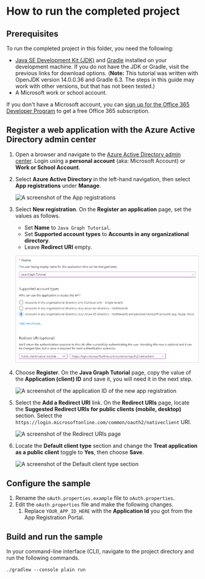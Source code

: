 # How to run the completed project

## Prerequisites

To run the completed project in this folder, you need the following:

- [Java SE Development Kit (JDK)](https://java.com/en/download/faq/develop.xml) and [Gradle](https://gradle.org/) installed on your development machine. If you do not have the JDK or Gradle, visit the previous links for download options. (**Note:** This tutorial was written with OpenJDK version 14.0.0.36 and Gradle 6.3. The steps in this guide may work with other versions, but that has not been tested.)
- A Microsoft work or school account.

If you don't have a Microsoft account, you can [sign up for the Office 365 Developer Program](https://developer.microsoft.com/office/dev-program) to get a free Office 365 subscription.

## Register a web application with the Azure Active Directory admin center

1. Open a browser and navigate to the [Azure Active Directory admin center](https://aad.portal.azure.com). Login using a **personal account** (aka: Microsoft Account) or **Work or School Account**.

1. Select **Azure Active Directory** in the left-hand navigation, then select **App registrations** under **Manage**.

    ![A screenshot of the App registrations ](/tutorial/images/aad-portal-app-registrations.png)

1. Select **New registration**. On the **Register an application** page, set the values as follows.

    - Set **Name** to `Java Graph Tutorial`.
    - Set **Supported account types** to **Accounts in any organizational directory**.
    - Leave **Redirect URI** empty.

    ![A screenshot of the Register an application page](/tutorial/images/aad-register-an-app.png)

1. Choose **Register**. On the **Java Graph Tutorial** page, copy the value of the **Application (client) ID** and save it, you will need it in the next step.

    ![A screenshot of the application ID of the new app registration](/tutorial/images/aad-application-id.png)

1. Select the **Add a Redirect URI** link. On the **Redirect URIs** page, locate the **Suggested Redirect URIs for public clients (mobile, desktop)** section. Select the `https://login.microsoftonline.com/common/oauth2/nativeclient` URI.

    ![A screenshot of the Redirect URIs page](/tutorial/images/aad-redirect-uris.png)

1. Locate the **Default client type** section and change the **Treat application as a public client** toggle to **Yes**, then choose **Save**.

    ![A screenshot of the Default client type section](/tutorial/images/aad-default-client-type.png)

## Configure the sample

1. Rename the `oAuth.properties.example` file to `oAuth.properties`.
1. Edit the `oAuth.properties` file and make the following changes.
    1. Replace `YOUR_APP_ID_HERE` with the **Application Id** you got from the App Registration Portal.

## Build and run the sample

In your command-line interface (CLI), navigate to the project directory and run the following commands.

```Shell
./gradlew --console plain run
```
